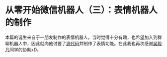 # 从零开始微信机器人（三）：表情机器人的制作

本篇的诞生来自于一朋友制作的表情机器人。当时觉得十分有趣，也希望加入到群聊机器人中，因此就向他讨要了[源代码](https://github.com/qwIvan/microMsg-bot)并制作了表情功能。在此我也再次感谢[吴毅凡](https://github.com/qwIvan)同学的协助xD。

